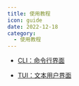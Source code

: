 ```yaml
---
title: 使用教程
icon: guide
date: 2022-12-18
category:
  - 使用教程
---
```


- [<FontIcon icon="shell"/> CLI：命令行界面](CLI/)

- [<FontIcon icon="window"/> TUI：文本用户界面](TUI/)